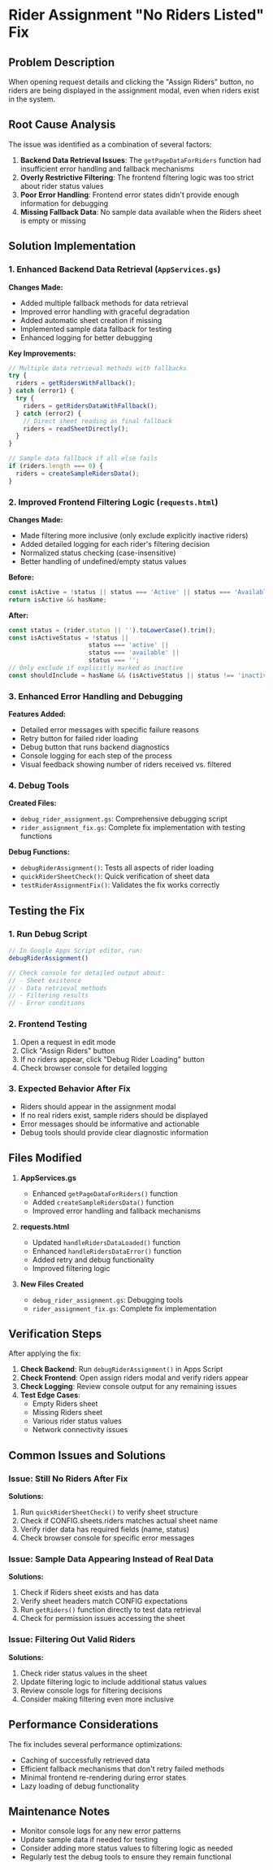 # Rider Assignment "No Riders Listed" Fix

## Problem Description
When opening request details and clicking the "Assign Riders" button, no riders are being displayed in the assignment modal, even when riders exist in the system.

## Root Cause Analysis
The issue was identified as a combination of several factors:

1. **Backend Data Retrieval Issues**: The `getPageDataForRiders` function had insufficient error handling and fallback mechanisms
2. **Overly Restrictive Filtering**: The frontend filtering logic was too strict about rider status values
3. **Poor Error Handling**: Frontend error states didn't provide enough information for debugging
4. **Missing Fallback Data**: No sample data available when the Riders sheet is empty or missing

## Solution Implementation

### 1. Enhanced Backend Data Retrieval (`AppServices.gs`)

**Changes Made:**
- Added multiple fallback methods for data retrieval
- Improved error handling with graceful degradation
- Added automatic sheet creation if missing
- Implemented sample data fallback for testing
- Enhanced logging for better debugging

**Key Improvements:**
```javascript
// Multiple data retrieval methods with fallbacks
try {
  riders = getRidersWithFallback();
} catch (error1) {
  try {
    riders = getRidersDataWithFallback();
  } catch (error2) {
    // Direct sheet reading as final fallback
    riders = readSheetDirectly();
  }
}

// Sample data fallback if all else fails
if (riders.length === 0) {
  riders = createSampleRidersData();
}
```

### 2. Improved Frontend Filtering Logic (`requests.html`)

**Changes Made:**
- Made filtering more inclusive (only exclude explicitly inactive riders)
- Added detailed logging for each rider's filtering decision
- Normalized status checking (case-insensitive)
- Better handling of undefined/empty status values

**Before:**
```javascript
const isActive = !status || status === 'Active' || status === 'Available';
return isActive && hasName;
```

**After:**
```javascript
const status = (rider.status || '').toLowerCase().trim();
const isActiveStatus = !status || 
                      status === 'active' || 
                      status === 'available' || 
                      status === '';
// Only exclude if explicitly marked as inactive
const shouldInclude = hasName && (isActiveStatus || status !== 'inactive');
```

### 3. Enhanced Error Handling and Debugging

**Features Added:**
- Detailed error messages with specific failure reasons
- Retry button for failed rider loading
- Debug button that runs backend diagnostics
- Console logging for each step of the process
- Visual feedback showing number of riders received vs. filtered

### 4. Debug Tools

**Created Files:**
- `debug_rider_assignment.gs`: Comprehensive debugging script
- `rider_assignment_fix.gs`: Complete fix implementation with testing functions

**Debug Functions:**
- `debugRiderAssignment()`: Tests all aspects of rider loading
- `quickRiderSheetCheck()`: Quick verification of sheet data
- `testRiderAssignmentFix()`: Validates the fix works correctly

## Testing the Fix

### 1. Run Debug Script
```javascript
// In Google Apps Script editor, run:
debugRiderAssignment()

// Check console for detailed output about:
// - Sheet existence
// - Data retrieval methods
// - Filtering results
// - Error conditions
```

### 2. Frontend Testing
1. Open a request in edit mode
2. Click "Assign Riders" button
3. If no riders appear, click "Debug Rider Loading" button
4. Check browser console for detailed logging

### 3. Expected Behavior After Fix
- Riders should appear in the assignment modal
- If no real riders exist, sample riders should be displayed
- Error messages should be informative and actionable
- Debug tools should provide clear diagnostic information

## Files Modified

1. **AppServices.gs**
   - Enhanced `getPageDataForRiders()` function
   - Added `createSampleRidersData()` function
   - Improved error handling and fallback mechanisms

2. **requests.html**
   - Updated `handleRidersDataLoaded()` function
   - Enhanced `handleRidersDataError()` function
   - Added retry and debug functionality
   - Improved filtering logic

3. **New Files Created**
   - `debug_rider_assignment.gs`: Debugging tools
   - `rider_assignment_fix.gs`: Complete fix implementation

## Verification Steps

After applying the fix:

1. **Check Backend**: Run `debugRiderAssignment()` in Apps Script
2. **Check Frontend**: Open assign riders modal and verify riders appear
3. **Check Logging**: Review console output for any remaining issues
4. **Test Edge Cases**: 
   - Empty Riders sheet
   - Missing Riders sheet
   - Various rider status values
   - Network connectivity issues

## Common Issues and Solutions

### Issue: Still No Riders After Fix
**Solutions:**
1. Run `quickRiderSheetCheck()` to verify sheet structure
2. Check if CONFIG.sheets.riders matches actual sheet name
3. Verify rider data has required fields (name, status)
4. Check browser console for specific error messages

### Issue: Sample Data Appearing Instead of Real Data
**Solutions:**
1. Check if Riders sheet exists and has data
2. Verify sheet headers match CONFIG expectations
3. Run `getRiders()` function directly to test data retrieval
4. Check for permission issues accessing the sheet

### Issue: Filtering Out Valid Riders
**Solutions:**
1. Check rider status values in the sheet
2. Update filtering logic to include additional status values
3. Review console logs for filtering decisions
4. Consider making filtering even more inclusive

## Performance Considerations

The fix includes several performance optimizations:
- Caching of successfully retrieved data
- Efficient fallback mechanisms that don't retry failed methods
- Minimal frontend re-rendering during error states
- Lazy loading of debug functionality

## Maintenance Notes

- Monitor console logs for any new error patterns
- Update sample data if needed for testing
- Consider adding more status values to filtering logic as needed
- Regularly test the debug tools to ensure they remain functional